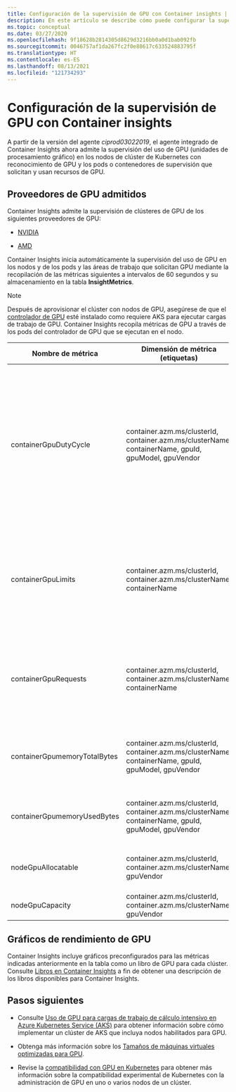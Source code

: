 ```yaml
---
title: Configuración de la supervisión de GPU con Container insights | Microsoft Docs
description: En este artículo se describe cómo puede configurar la supervisión de clústeres de Kubernetes con nodos habilitados para GPU NVIDIA y AMD con Container Insights.
ms.topic: conceptual
ms.date: 03/27/2020
ms.openlocfilehash: 9f18628b2814305d8629d3216bb0a0d1bab092fb
ms.sourcegitcommit: 0046757af1da267fc2f0e88617c633524883795f
ms.translationtype: HT
ms.contentlocale: es-ES
ms.lasthandoff: 08/13/2021
ms.locfileid: "121734293"
---
```

# <a name="configure-gpu-monitoring-with-container-insights"></a>Configuración de la supervisión de GPU con Container insights

A partir de la versión del agente *ciprod03022019*, el agente integrado de Container Insights ahora admite la supervisión del uso de GPU (unidades de procesamiento gráfico) en los nodos de clúster de Kubernetes con reconocimiento de GPU y los pods o contenedores de supervisión que solicitan y usan recursos de GPU.

## <a name="supported-gpu-vendors"></a>Proveedores de GPU admitidos

Container Insights admite la supervisión de clústeres de GPU de los siguientes proveedores de GPU:

- [NVIDIA](https://developer.nvidia.com/kubernetes-gpu)

- [AMD](https://github.com/RadeonOpenCompute/k8s-device-plugin)

Container Insights inicia automáticamente la supervisión del uso de GPU en los nodos y de los pods y las áreas de trabajo que solicitan GPU mediante la recopilación de las métricas siguientes a intervalos de 60 segundos y su almacenamiento en la tabla **InsightMetrics**.

>[!NOTE]
>Después de aprovisionar el clúster con nodos de GPU, asegúrese de que el [controlador de GPU](../../aks/gpu-cluster.md) esté instalado como requiere AKS para ejecutar cargas de trabajo de GPU. Container Insights recopila métricas de GPU a través de los pods del controlador de GPU que se ejecutan en el nodo. 

|Nombre de métrica |Dimensión de métrica (etiquetas) |Descripción |
|------------|------------------------|------------|
|containerGpuDutyCycle |container.azm.ms/clusterId, container.azm.ms/clusterName, containerName, gpuId, gpuModel, gpuVendor|Porcentaje de tiempo del período de muestra anterior (60 segundos) durante el cual la GPU estuvo ocupada o realizando un procesamiento activo para un contenedor. El ciclo de servicio es un número comprendido entre 1 y 100. |
|containerGpuLimits |container.azm.ms/clusterId, container.azm.ms/clusterName, containerName |Cada contenedor puede especificar límites para una o varias GPU. No es posible solicitar ni limitar una fracción de GPU. |
|containerGpuRequests |container.azm.ms/clusterId, container.azm.ms/clusterName, containerName |Cada contenedor puede solicitar una o varias GPU. No es posible solicitar ni limitar una fracción de GPU.|
|containerGpumemoryTotalBytes |container.azm.ms/clusterId, container.azm.ms/clusterName, containerName, gpuId, gpuModel, gpuVendor |Cantidad de memoria de GPU en bytes disponible para su uso en un contenedor específico. |
|containerGpumemoryUsedBytes |container.azm.ms/clusterId, container.azm.ms/clusterName, containerName, gpuId, gpuModel, gpuVendor |Cantidad de memoria de GPU en bytes que usa un contenedor específico. |
|nodeGpuAllocatable |container.azm.ms/clusterId, container.azm.ms/clusterName, gpuVendor |Número de GPU en un nodo que puede usar Kubernetes. |
|nodeGpuCapacity |container.azm.ms/clusterId, container.azm.ms/clusterName, gpuVendor |Número total de GPU en un nodo. |

## <a name="gpu-performance-charts"></a>Gráficos de rendimiento de GPU 

Container Insights incluye gráficos preconfigurados para las métricas indicadas anteriormente en la tabla como un libro de GPU para cada clúster. Consulte [Libros en Container Insights](container-insights-reports.md) a fin de obtener una descripción de los libros disponibles para Container Insights.

## <a name="next-steps"></a>Pasos siguientes

- Consulte [Uso de GPU para cargas de trabajo de cálculo intensivo en Azure Kubernetes Service (AKS)](../../aks/gpu-cluster.md) para obtener información sobre cómo implementar un clúster de AKS que incluya nodos habilitados para GPU.

- Obtenga más información sobre los [Tamaños de máquinas virtuales optimizadas para GPU](../../virtual-machines/sizes-gpu.md).

- Revise la [compatibilidad con GPU en Kubernetes](https://kubernetes.io/docs/tasks/manage-gpus/scheduling-gpus/) para obtener más información sobre la compatibilidad experimental de Kubernetes con la administración de GPU en uno o varios nodos de un clúster.
